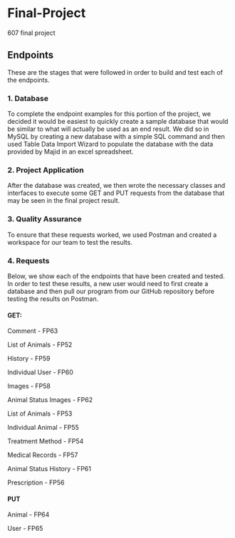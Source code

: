 # Final-Project
607 final project

## Endpoints
These are the stages that were followed in order to build and test each of the endpoints.

### 1. Database
To complete the endpoint examples for this portion of the project, we decided it would be easiest to quickly create a sample database that would be similar to what will actually be used as an end result. We did so in MySQL by creating a new database with a simple SQL command and then used Table Data Import Wizard to populate the database with the data provided by Majid in an excel spreadsheet.

### 2. Project Application
After the database was created, we then wrote the necessary classes and interfaces to execute some GET and PUT requests from the database that may be seen in the final project result.

### 3. Quality Assurance
To ensure that these requests worked, we used Postman and created a workspace for our team to test the results.

### 4. Requests
Below, we show each of the endpoints that have been created and tested. In order to test these results, a new user would need to first create a database and then pull our program from our GitHub repository before testing the results on Postman.

#### GET:
Comment - FP63

List of Animals - FP52

History - FP59

Individual User - FP60

Images - FP58

Animal Status Images - FP62

List of Animals - FP53

Individual Animal - FP55

Treatment Method - FP54

Medical Records - FP57

Animal Status History - FP61

Prescription - FP56

#### PUT
Animal - FP64

User - FP65
